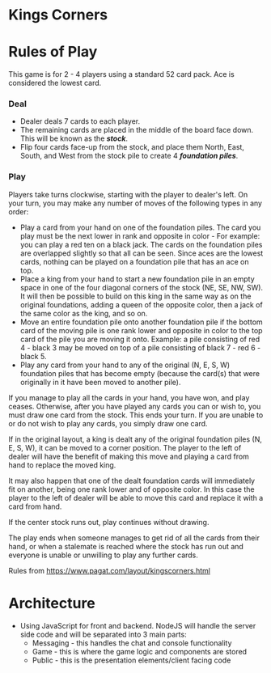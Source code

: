 # Kings Corners


# Rules of Play
This game is for 2 - 4 players using a standard 52 card pack. Ace is considered the lowest card.
### Deal
* Dealer deals 7 cards to each player.
* The remaining cards are placed in the middle of the board face down. This will be known as the _**stock**_.
* Flip four cards face-up from the stock, and place them North, East, South, and West from the stock pile to create 4 _**foundation piles**_.

### Play
 Players take turns clockwise, starting with the player to dealer's left. On your turn, you may make any number of moves of the following types in any order:

* Play a card from your hand on one of the foundation piles. The card you play must be the next lower in rank and opposite in color - For example: you can play a red ten on a black jack. The cards on the foundation piles are overlapped slightly so that all can be seen. Since aces are the lowest cards, nothing can be played on a foundation pile that has an ace on top.
* Place a king from your hand to start a new foundation pile in an empty space in one of the four diagonal corners of the stock (NE, SE, NW, SW). It will then be possible to build on this king in the same way as on the original foundations, adding a queen of the opposite color, then a jack of the same color as the king, and so on.
* Move an entire foundation pile onto another foundation pile if the bottom card of the moving pile is one rank lower and opposite in color to the top card of the pile you are moving it onto. Example: a pile consisting of red 4 - black 3 may be moved on top of a pile consisting of black 7 - red 6 - black 5.
* Play any card from your hand to any of the original (N, E, S, W) foundation piles that has become empty (because the card(s) that were originally in it have been moved to another pile). 

If you manage to play all the cards in your hand, you have won, and play ceases. Otherwise, after you have played any cards you can or wish to, you must draw one card from the stock. This ends your turn. If you are unable to or do not wish to play any cards, you simply draw one card.

If in the original layout, a king is dealt any of the original foundation piles (N, E, S, W), it can be moved to a corner position. The player to the left of dealer will have the benefit of making this move and playing a card from hand to replace the moved king.

It may also happen that one of the dealt foundation cards will immediately fit on another, being one rank lower and of opposite color. In this case the player to the left of dealer will be able to move this card and replace it with a card from hand.

If the center stock runs out, play continues without drawing.

The play ends when someone manages to get rid of all the cards from their hand, or when a stalemate is reached where the stock has run out and everyone is unable or unwilling to play any further cards. 

Rules from https://www.pagat.com/layout/kingscorners.html



# Architecture

* Using JavaScript for front and backend. NodeJS will handle the server side code and will be separated into 3 main parts:
  * Messaging - this handles the chat and console functionality
  * Game - this is where the game logic and components are stored
  * Public - this is the presentation elements/client facing code


